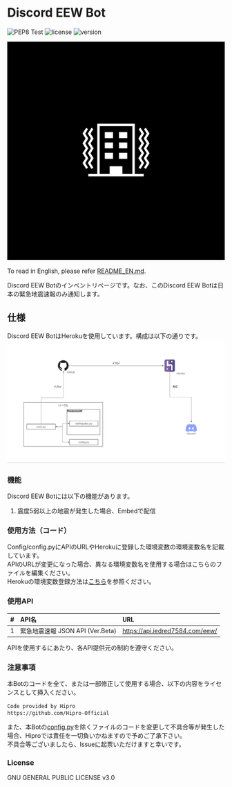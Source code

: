 # Discord EEW Bot

![PEP8 Test](https://github.com/Hipro-Official/Discord-Weather-Bot/workflows/PEP8%20Test/badge.svg)
![license](https://img.shields.io/badge/license-GPL--3.0-green)
![version](https://img.shields.io/badge/version-1.0.0-blue)
<br>

![image](./picture/EEW.png)

To read in English, please refer [README_EN.md](./README_EN.md).

Discord EEW Botのインベントリページです。なお、このDiscord EEW Botは日本の緊急地震速報のみ通知します。<br>

## 仕様

Discord EEW BotはHerokuを使用しています。構成は以下の通りです。
![image](picture/Component.png)

### 機能
Discord EEW Botには以下の機能があります。
1. 震度5弱以上の地震が発生した場合、Embedで配信

### 使用方法（コード）
Config/config.pyにAPIのURLやHerokuに登録した環境変数の環境変数名を記載しています。<br>
APIのURLが変更になった場合、異なる環境変数名を使用する場合はこちらのファイルを編集ください。<br>
Herokuの環境変数登録方法は[こちら](https://devcenter.heroku.com/articles/config-vars#using-the-heroku-dashboard)を参照ください。<br>

### 使用API
|#|API名|URL|
|:-:|:-|:-|
|1|緊急地震速報 JSON API (Ver.Beta)|https://api.iedred7584.com/eew/|

APIを使用するにあたり、各API提供元の制約を遵守ください。<br>

### 注意事項
本Botのコードを全て、または一部修正して使用する場合、以下の内容をライセンスとして挿入ください。
```
Code provided by Hipro
https://github.com/Hipro-Official
```

また、本Botの[config.py](Config/config.py)を除くファイルのコードを変更して不具合等が発生した場合、Hiproでは責任を一切負いかねますので予めご了承下さい。<br>
不具合等ございましたら、Issueに起票いただけますと幸いです。

### License
GNU GENERAL PUBLIC LICENSE v3.0